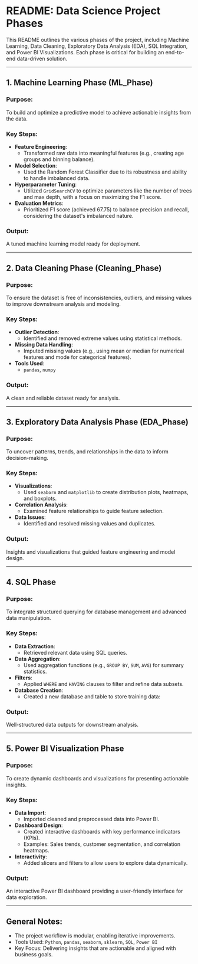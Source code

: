 # README: Data Science Project Phases

This README outlines the various phases of the project, including Machine Learning, Data Cleaning, Exploratory Data Analysis (EDA), SQL Integration, and Power BI Visualizations. Each phase is critical for building an end-to-end data-driven solution.

---

## 1. **Machine Learning Phase (ML_Phase)**
### Purpose:
To build and optimize a predictive model to achieve actionable insights from the data.

### Key Steps:
- **Feature Engineering**:
  - Transformed raw data into meaningful features (e.g., creating age groups and binning balance).
- **Model Selection**:
  - Used the Random Forest Classifier due to its robustness and ability to handle imbalanced data.
- **Hyperparameter Tuning**:
  - Utilized `GridSearchCV` to optimize parameters like the number of trees and max depth, with a focus on maximizing the F1 score.
- **Evaluation Metrics**:
  - Prioritized F1 score (achieved 67.75) to balance precision and recall, considering the dataset's imbalanced nature.

### Output:
A tuned machine learning model ready for deployment.

---

## 2. **Data Cleaning Phase (Cleaning_Phase)**
### Purpose:
To ensure the dataset is free of inconsistencies, outliers, and missing values to improve downstream analysis and modeling.

### Key Steps:
- **Outlier Detection**:
  - Identified and removed extreme values using statistical methods.
- **Missing Data Handling**:
  - Imputed missing values (e.g., using mean or median for numerical features and mode for categorical features).
- **Tools Used**:
  - `pandas`, `numpy`

### Output:
A clean and reliable dataset ready for analysis.

---

## 3. **Exploratory Data Analysis Phase (EDA_Phase)**
### Purpose:
To uncover patterns, trends, and relationships in the data to inform decision-making.

### Key Steps:
- **Visualizations**:
  - Used `seaborn` and `matplotlib` to create distribution plots, heatmaps, and boxplots.
- **Correlation Analysis**:
  - Examined feature relationships to guide feature selection.
- **Data Issues**:
  - Identified and resolved missing values and duplicates.

### Output:
Insights and visualizations that guided feature engineering and model design.

---

## 4. **SQL Phase**
### Purpose:
To integrate structured querying for database management and advanced data manipulation.

### Key Steps:
- **Data Extraction**:
  - Retrieved relevant data using SQL queries.
- **Data Aggregation**:
  - Used aggregation functions (e.g., `GROUP BY`, `SUM`, `AVG`) for summary statistics.
- **Filters**:
  - Applied `WHERE` and `HAVING` clauses to filter and refine data subsets.
- **Database Creation**:
  - Created a new database and table to store training data:

### Output:
Well-structured data outputs for downstream analysis.

---

## 5. **Power BI Visualization Phase**
### Purpose:
To create dynamic dashboards and visualizations for presenting actionable insights.

### Key Steps:
- **Data Import**:
  - Imported cleaned and preprocessed data into Power BI.
- **Dashboard Design**:
  - Created interactive dashboards with key performance indicators (KPIs).
  - Examples: Sales trends, customer segmentation, and correlation heatmaps.
- **Interactivity**:
  - Added slicers and filters to allow users to explore data dynamically.

### Output:
An interactive Power BI dashboard providing a user-friendly interface for data exploration.

---

## General Notes:
- The project workflow is modular, enabling iterative improvements.
- Tools Used: `Python`, `pandas`, `seaborn`, `sklearn`, `SQL`, `Power BI`
- Key Focus: Delivering insights that are actionable and aligned with business goals.


